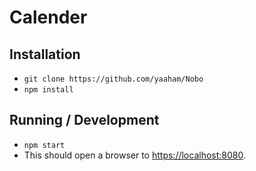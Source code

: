 # Calender
## Installation
* `git clone https://github.com/yaaham/Nobo`
* `npm install`

## Running / Development
* `npm start`
* This should open a browser to [https://localhost:8080](https://localhost:8080). 